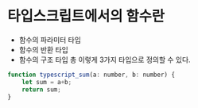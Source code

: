 # 타입스크립트에서의 함수란
- 함수의 파라미터 타입
- 함수의 반환 타입
- 함수의 구조 타입
총 이렇게 3가지 타입으로 정의할 수 있다.

```javascript
function typescript_sum(a: number, b: number) {
    let sum = a+b;
    return sum;
}
```